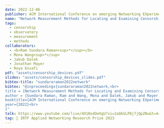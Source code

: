 ```yaml
---
date: 2022-12-06
publisher: ACM International Conference on emerging Networking EXperiments and Technologies (CoNEXT)
name: "Network Measurement Methods for Locating and Examining Censorship Devices"
tags:
  - censorship
  - observatory
  - measurement
  - methods
collaborators:
  - <b>Ram Sundara Raman<sup>*</sup></b>
  - Mona Wang<sup>*</sup>
  - Jakub Dalek
  - Jonathan Mayer
  - Roya Ensafi
pdf: "assets/censorship_devices.pdf"
slides: "assets/censorship_devices_slides.pdf"
bibtex-title: "sundararaman2022network"
bibtex: "@inproceedings{sundararaman2022network,<br>
title = {Network Measurement Methods for Locating and Examining Censorship Devices},<br>
author = {Sundara Raman, Ram and Wang, Mona and Dalek, Jakub and Mayer, Jonathan and Ensafi, Roya},<br>
booktitle={ACM International Conference on emerging Networking EXperiments and Technologies (CoNEXT)},<br>
year={2022}<br>
}"
talk: https://www.youtube.com/live/4O1NsdOeXgU?si=2aQkGLP8jfjQpZNu&t=4470
tag: 🏅 IRTF Applied Networking Research Prize 2023 
---
```

